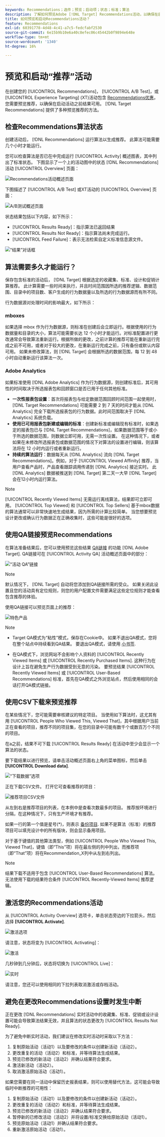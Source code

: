 ```yaml
---
keywords: Recommendations；选件；预览；启动项；状态；标准；算法
description: 了解如何预览Adobe [!DNL Target] Recommendations活动，以确保在启动该活动之前能够获得结果。
title: 如何预览和启动Recommendations活动？
feature: Recommendations
exl-id: 60391778-4d48-4c41-a7c5-fedcfabf2530
source-git-commit: 6e15b9b10e6a40c8efec06c45442b0f9894e648e
workflow-type: tm+mt
source-wordcount: '1340'
ht-degree: 16%

---
```


# 预览和启动“推荐”活动

在创建您的 [!UICONTROL Recommendations]， [!UICONTROL A/B Test]，或 [!UICONTROL Experience Targeting] (XT)活动包含 [Recommendations优惠](/help/main/c-recommendations/recommendations-as-an-offer.md)，您需要预览推荐，以确保在启动活动之前结果可用。 [!DNL Target Recommendations] 提供了多种预览推荐的方法。

## 检查Recommendations算法状态

创建活动后， [!DNL Recommendations] 运行算法以生成推荐。 此算法可能需要几个小时才能运行。

您可以检查算法是否已在中完成运行 [!UICONTROL Activity] 概述图表，其中列出了标准状态。 下图显示了一个上的活动图中的状态 [!DNL Recommendations] 活动 [!UICONTROL Overview] 页面：

![Recommendations活动概述页面](/help/main/c-recommendations/t-create-recs-activity/assets/recs-overview.png)

下图描述了 [!UICONTROL A/B Test] 或XT活动的 [!UICONTROL Overview] 页面：

![A/B测试概述页面](/help/main/c-recommendations/t-create-recs-activity/assets/ab-overview.png)

状态结果包括以下内容，如下所示：

* [!UICONTROL Results Ready]：指示算法已返回结果
* [!UICONTROL Results Not Ready]：指示算法尚未完成运行。
* [!UICONTROL Feed Failure]：表示无法检索自定义标准信息源文件。

![“结果”对话框](/help/main/c-recommendations/c-algorithms/assets/criteria_status_multi.png)

## 算法需要多久才能运行？

保存包含标准的活动后， [!DNL Target] 根据选定的收藏集、标准、设计和促销计算推荐。 此计算需要一些时间来执行，并且时间范围因所选的推荐逻辑、数据范围、目录中的项目数、客户生成的行为数据量以及所选的行为数据源而有所不同。

行为数据源对处理时间的影响最大，如下所示：

### mboxes

如果选择 mbox 作为行为数据源，则标准在创建后会立即运行。根据使用的行为数据量和目录的大小，算法可能需要长达 12 个小时才能运行。对标准配置进行更改通常会导致算法重新运行。根据所做的更改，之前计算的推荐可能在重新运行完成之前不可用，或者对于较大的更改，在重新运行完成之前，只有备份或默认内容可用。 如果未修改算法，则 [!DNL Target] 会根据所选的数据范围，每 12 到 48 小时自动重新运行该算法一次。

### Adobe Analytics

如果标准使用 [!DNL Adobe Analytics] 作为行为数据源，则创建标准后，其可用性的时间取决于所选报表包和回顾窗口是否已用于任何其他标准。

* **一次性报表包设置**：首次将报表包与给定数据范围回顾时间范围一起使用时，[!DNL Target Recommendations] 可能需要 2 到 7 天的时间才能从 [!DNL Analytics] 完全下载所选报表包的行为数据。此时间范围取决于 [!DNL Analytics] 系统负载。
* **使用已可用报表包新建或编辑的标准**：创建新标准或编辑现有标准时，如果选定的报表包已与 [!DNL Target Recommendations]，如果数据范围等于或小于所选的数据范围，则数据立即可用，无需一次性设置。 在这种情况下，或者如果在未修改所选报表包或数据范围的情况下对算法的设置进行编辑，则该算法将在 12 小时内运行或者重新运行。
* **持续的算法运行**：数据每天从 [!DNL Analytics] 流向 [!DNL Target Recommendations]。例如，对于 [!UICONTROL Viewed Affinity] 推荐，当用户查看产品时，产品查看跟踪调用传递到 [!DNL Analytics] 接近实时。 此 [!DNL Analytics] 数据被推送到 [!DNL Target] 第二天一大早 [!DNL Target] 会在12小时内运行算法。

>[!NOTE]
>
>[!UICONTROL Recently Viewed Items] 无需运行离线算法，结果即可立即可用。 [!UICONTROL Top Viewed] 和 [!UICONTROL Top Sellers] 基于mbox数据的算法通常可以非常快速地生成结果，因为所需的计算比较简单。 当您想要预览设计更改或确认行为数据正在正确收集时，这些可能是很好的选项。

## 使用QA链接预览Recommendations

在算法准备结果后，您可以使用预览这些结果 [QA链接](/help/main/c-activities/c-activity-qa/activity-qa.md) 的功能 [!DNL Adobe Target]. QA链接可在 [!UICONTROL Activity QA] 活动概述页面中的部分：

![“活动 QA”链接](/help/main/c-recommendations/t-create-recs-activity/assets/qa-link.png)

>[!NOTE]
>
>默认情况下， [!DNL Target] 自动将您添加到QA链接所需的受众。 如果关闭此设置且您的活动具有定位规则，则您的用户配置文件需要满足这些定位规则才能查看包含推荐的体验。

使用QA链接可以预览页面上的推荐：

![特色产品](/help/main/c-recommendations/t-create-recs-activity/assets/featured-products.png)

>[!NOTE]
>
>* Target QA模式为“粘性”模式，保存在Cookie中。 如果不退出QA模式，您将在整个站点中持续看到QA结果。 要退出QA模式，请使用 [小书签](/help/main/c-activities/c-activity-qa/activity-qa-bookmark.md).
>
>* 在QA模式下，浏览网站不会影响个人资料的 [!UICONTROL Recently Viewed Items] 或 [!UICONTROL Recently Purchased Items]. 这种行为在设计上旨在避免生产行为数据受到无意的污染。 要预览结果 [!UICONTROL Recently Viewed Items] 或 [!UICONTROL User-Based Recommendations] 标准，首先在QA模式之外浏览站点，然后使用相同的会话打开QA模式链接。

## 使用CSV下载来预览推荐

在某些情况下，您可能需要审核建议的特定项目。 当使用如下算法时，这尤其有用 [!UICONTROL People Who Viewed This, Viewed That]，其中根据用户当前正在查看的项目，推荐不同的项目集，在您的目录中可能有数千个或数百万个不同的项目。

在a之前，结果不可下载 [!UICONTROL Results Ready] 在活动中至少会显示一个算法的状态。

要下载结果以进行预览，请单击活动概述页面右上角的菜单图标，然后单击 **[!UICONTROL Download data]**.

![“下载数据”选项](/help/main/c-recommendations/t-create-recs-activity/assets/download-data.png)

正在下载CSV文件。 打开它可查看推荐的项目：

![推荐项目CSV文件](/help/main/c-recommendations/t-create-recs-activity/assets/recommended-items.png)

从左到右是推荐项目的列表，在本例中是查看次数最多的项目。 推荐按环境进行分隔，在这种情况下，只有生产环境才有推荐。

如果一行的第一个值是星号(*)，则表示 [备份项目](/help/main/c-recommendations/c-algorithms/backup-recs.md). 如果不是算法（标准）的推荐项目可以填充设计中的所有版块，则会显示备用项目。

对于基于键值的其他算法类型，例如 [!UICONTROL People Who Viewed This, Viewed That]，键值（即“This”项）将在最左侧的列中列出，而推荐项（即“That”项）将在Recommendation_X列中从左到右列出。

>[!NOTE]
>
>结果下载不适用于包含 [!UICONTROL User-Based Recommendations] 算法。 无法使用下载的结果符合条件 [!UICONTROL Recently-Viewed Items] 推荐逻辑。

## 激活您的Recommendations活动

从 [!UICONTROL Activity Overview] 选项卡，单击状态旁边的下拉箭头，然后选择 **[!UICONTROL Activate]**.

![激活选项](/help/main/c-recommendations/t-create-recs-activity/assets/activate.png)

请注意，状态将变为 [!UICONTROL Activating]：

![激活](/help/main/c-recommendations/t-create-recs-activity/assets/activating.png)

几秒钟到几分钟后，状态将切换为 [!UICONTROL Live]：

![实时](/help/main/c-recommendations/t-create-recs-activity/assets/live.png)

请注意，您还可以使用相同的下拉列表取消激活或存档活动。

## 避免在更改Recommendations设置时发生中断

正在更改 [!DNL Recommendations] 实时活动中的收藏集、标准、促销或设计设置可能会导致算法结果无效，并且算法的状态更改为 [!UICONTROL Results Not Ready].

为了避免中断实时活动，我们建议在修改实时活动时采取以下方法：

1. 复制原始活动（活动1）以及要修改的条件以创建新活动（活动2）。
1. 更改重复的活动（活动2）和标准，并等待算法生成结果。
1. 预览已修改的新活动（活动2）并确认结果符合要求。
1. 激活新活动（活动2）。
1. 取消激活原始活动（活动1）。

如果您需要在同一活动中保留历史报表结果，则可以使用替代方法，这可能会导致临时中断推荐的可用性：

1. 复制原始活动（活动1）以及要修改的条件以创建新活动（活动2）。
1. 更改重复的活动（活动2）和标准，并等待算法生成结果。
1. 预览已修改的新活动（活动2）并确认结果符合要求。
1. 暂停新的已修改活动（活动2）并将设置/标准交换给原始活动（活动1）。
1. 预览原始活动（活动1）并确认结果符合要求。
1. 重新激活原始活动（活动1）。
